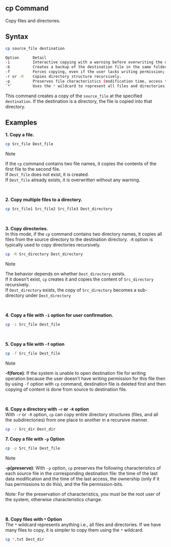## cp Command
Copy files and directories.

## Syntax
```bash
cp source_file destination

Option      Detail
-i	        Interactive copying with a warning before overwriting the destination file.
-b	        Creates a backup of the destination file in the same folder with a different name and format.
-f	        Forces copying, even if the user lacks writing permission; deletes destination file if necessary.
-r or -R	Copies directory structure recursively.                                        
-p	        Preserves file characteristics (modification time, access time, ownership, permission-bits).
`*`	        Uses the * wildcard to represent all files and directories matching a pattern.
```

This command creates a copy of the `source_file` at the specified `destination`. If the destination is a directory, the file is copied into that directory.

## Examples
**1. Copy a file.**
```bash
cp Src_file Dest_file
```
> [!NOTE]
> If the `cp` command contains two file names, it copies the contents of the first file to the second file.  
> If `Dest_file` does not exist, it is created.  
> If `Dest_file` already exists, it is overwritten without any warning.  
<br/>
  
**2. Copy multiple files to a directory.**
```bash
cp Src_file1 Src_file2 Src_file3 Dest_directory
```
<br/>
  
**3. Copy directories.**  
In this mode, if the `cp` command contains two directory names, it copies all files from the source directory to the destination directory. `-R` option is typically used to copy directories recursively.

```bash
cp -R Src_directory Dest_directory
```
> [!NOTE]
> The behavior depends on whether `Dest_directory` exists.  
> If it doesn’t exist, `cp` creates it and copies the content of `Src_directory` recursively.  
> If `Dest_directory` exists, the copy of `Src_directory` becomes a sub-directory under `Dest_directory`  
<br/>
  
**4. Copy a file with `-i` option for user confirmation.**
```bash
cp -i Src_file Dest_file
```
<br/>

**5. Copy a file with `-f` option**
```bash
cp -f Src_file Dest_file
```
> [!NOTE]
> **-f(force)**: If the system is unable to open destination file for writing operation because the user doesn’t have writing permission for this file then by using `-f` option with `cp` command, destination file is deleted first and then copying of content is done from source to destination file.
<br/>

**6. Copy a directory with `-r` or `-R` option**  
With `-r` or `-R` option, `cp` can copy entire directory structures (files, and all the subdirectories) from one place to another in a recursive manner.
```bash
cp -r Src_dir Dest_dir
```

**7. Copy a file with `-p` Option**
```bash
cp -p Src_file Dest_file
```
> [!NOTE]
> **-p(preserve)**: With `-p` option, `cp` preserves the following characteristics of each source file in the corresponding destination file: the time of the last data modification and the time of the last access, the ownership (only if it has permissions to do this), and the file permission-bits. 
>
> Note: For the preservation of characteristics, you must be the root user of the system, otherwise characteristics change.
<br/>

**8. Copy files with `*` Option**  
The `*` wildcard represents anything i.e., all files and directories. If we have many files to copy, it is simpler to copy them using the `*` wildcard.

```bash
cp *.txt Dest_dir
```
